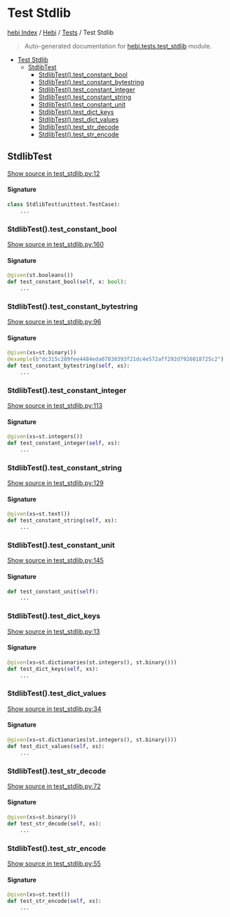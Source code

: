 # Test Stdlib

[hebi Index](../../README.md#hebi-index) /
[Hebi](../index.md#hebi) /
[Tests](./index.md#tests) /
Test Stdlib

> Auto-generated documentation for [hebi.tests.test_stdlib](https://github.com/ImperatorLang/hebi/blob/master/hebi/tests/test_stdlib.py) module.

- [Test Stdlib](#test-stdlib)
  - [StdlibTest](#stdlibtest)
    - [StdlibTest().test_constant_bool](#stdlibtest()test_constant_bool)
    - [StdlibTest().test_constant_bytestring](#stdlibtest()test_constant_bytestring)
    - [StdlibTest().test_constant_integer](#stdlibtest()test_constant_integer)
    - [StdlibTest().test_constant_string](#stdlibtest()test_constant_string)
    - [StdlibTest().test_constant_unit](#stdlibtest()test_constant_unit)
    - [StdlibTest().test_dict_keys](#stdlibtest()test_dict_keys)
    - [StdlibTest().test_dict_values](#stdlibtest()test_dict_values)
    - [StdlibTest().test_str_decode](#stdlibtest()test_str_decode)
    - [StdlibTest().test_str_encode](#stdlibtest()test_str_encode)

## StdlibTest

[Show source in test_stdlib.py:12](https://github.com/ImperatorLang/hebi/blob/master/hebi/tests/test_stdlib.py#L12)

#### Signature

```python
class StdlibTest(unittest.TestCase):
    ...
```

### StdlibTest().test_constant_bool

[Show source in test_stdlib.py:160](https://github.com/ImperatorLang/hebi/blob/master/hebi/tests/test_stdlib.py#L160)

#### Signature

```python
@given(st.booleans())
def test_constant_bool(self, x: bool):
    ...
```

### StdlibTest().test_constant_bytestring

[Show source in test_stdlib.py:96](https://github.com/ImperatorLang/hebi/blob/master/hebi/tests/test_stdlib.py#L96)

#### Signature

```python
@given(xs=st.binary())
@example(b"dc315c289fee4484eda07038393f21dc4e572aff292d7926018725c2")
def test_constant_bytestring(self, xs):
    ...
```

### StdlibTest().test_constant_integer

[Show source in test_stdlib.py:113](https://github.com/ImperatorLang/hebi/blob/master/hebi/tests/test_stdlib.py#L113)

#### Signature

```python
@given(xs=st.integers())
def test_constant_integer(self, xs):
    ...
```

### StdlibTest().test_constant_string

[Show source in test_stdlib.py:129](https://github.com/ImperatorLang/hebi/blob/master/hebi/tests/test_stdlib.py#L129)

#### Signature

```python
@given(xs=st.text())
def test_constant_string(self, xs):
    ...
```

### StdlibTest().test_constant_unit

[Show source in test_stdlib.py:145](https://github.com/ImperatorLang/hebi/blob/master/hebi/tests/test_stdlib.py#L145)

#### Signature

```python
def test_constant_unit(self):
    ...
```

### StdlibTest().test_dict_keys

[Show source in test_stdlib.py:13](https://github.com/ImperatorLang/hebi/blob/master/hebi/tests/test_stdlib.py#L13)

#### Signature

```python
@given(xs=st.dictionaries(st.integers(), st.binary()))
def test_dict_keys(self, xs):
    ...
```

### StdlibTest().test_dict_values

[Show source in test_stdlib.py:34](https://github.com/ImperatorLang/hebi/blob/master/hebi/tests/test_stdlib.py#L34)

#### Signature

```python
@given(xs=st.dictionaries(st.integers(), st.binary()))
def test_dict_values(self, xs):
    ...
```

### StdlibTest().test_str_decode

[Show source in test_stdlib.py:72](https://github.com/ImperatorLang/hebi/blob/master/hebi/tests/test_stdlib.py#L72)

#### Signature

```python
@given(xs=st.binary())
def test_str_decode(self, xs):
    ...
```

### StdlibTest().test_str_encode

[Show source in test_stdlib.py:55](https://github.com/ImperatorLang/hebi/blob/master/hebi/tests/test_stdlib.py#L55)

#### Signature

```python
@given(xs=st.text())
def test_str_encode(self, xs):
    ...
```